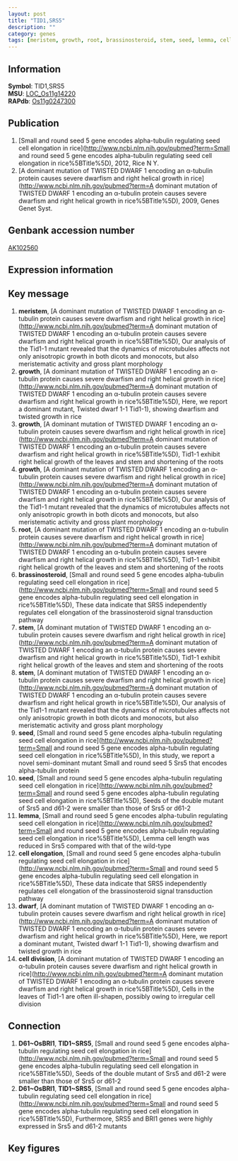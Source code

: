 ```yaml
---
layout: post
title: "TID1,SRS5"
description: ""
category: genes
tags: [meristem, growth, root, brassinosteroid, stem, seed, lemma, cell elongation, dwarf, cell division, Gene]
---
```


## Information
__Symbol__: TID1,SRS5  
__MSU__: [LOC_Os11g14220](http://rice.plantbiology.msu.edu/cgi-bin/ORF_infopage.cgi?orf=LOC_Os11g14220)  
__RAPdb__: [Os11g0247300](http://rapdb.dna.affrc.go.jp/viewer/gbrowse_details/irgsp1?name=Os11g0247300)  

## Publication
1. [Small and round seed 5 gene encodes alpha-tubulin regulating seed cell elongation in rice](http://www.ncbi.nlm.nih.gov/pubmed?term=Small and round seed 5 gene encodes alpha-tubulin regulating seed cell elongation in rice%5BTitle%5D), 2012, Rice N Y.
2. [A dominant mutation of TWISTED DWARF 1 encoding an α-tubulin protein causes severe dwarfism and right helical growth in rice](http://www.ncbi.nlm.nih.gov/pubmed?term=A dominant mutation of TWISTED DWARF 1 encoding an α-tubulin protein causes severe dwarfism and right helical growth in rice%5BTitle%5D), 2009, Genes Genet Syst.

## Genbank accession number
[AK102560](http://www.ncbi.nlm.nih.gov/nuccore/AK102560)  

## Expression information

## Key message
1. __meristem__, [A dominant mutation of TWISTED DWARF 1 encoding an α-tubulin protein causes severe dwarfism and right helical growth in rice](http://www.ncbi.nlm.nih.gov/pubmed?term=A dominant mutation of TWISTED DWARF 1 encoding an α-tubulin protein causes severe dwarfism and right helical growth in rice%5BTitle%5D),  Our analysis of the Tid1-1 mutant revealed that the dynamics of microtubules affects not only anisotropic growth in both dicots and monocots, but also meristematic activity and gross plant morphology
2. __growth__, [A dominant mutation of TWISTED DWARF 1 encoding an α-tubulin protein causes severe dwarfism and right helical growth in rice](http://www.ncbi.nlm.nih.gov/pubmed?term=A dominant mutation of TWISTED DWARF 1 encoding an α-tubulin protein causes severe dwarfism and right helical growth in rice%5BTitle%5D),  Here, we report a dominant mutant, Twisted dwarf 1-1 Tid1-1), showing dwarfism and twisted growth in rice
3. __growth__, [A dominant mutation of TWISTED DWARF 1 encoding an α-tubulin protein causes severe dwarfism and right helical growth in rice](http://www.ncbi.nlm.nih.gov/pubmed?term=A dominant mutation of TWISTED DWARF 1 encoding an α-tubulin protein causes severe dwarfism and right helical growth in rice%5BTitle%5D),  Tid1-1 exhibit right helical growth of the leaves and stem and shortening of the roots
4. __growth__, [A dominant mutation of TWISTED DWARF 1 encoding an α-tubulin protein causes severe dwarfism and right helical growth in rice](http://www.ncbi.nlm.nih.gov/pubmed?term=A dominant mutation of TWISTED DWARF 1 encoding an α-tubulin protein causes severe dwarfism and right helical growth in rice%5BTitle%5D),  Our analysis of the Tid1-1 mutant revealed that the dynamics of microtubules affects not only anisotropic growth in both dicots and monocots, but also meristematic activity and gross plant morphology
5. __root__, [A dominant mutation of TWISTED DWARF 1 encoding an α-tubulin protein causes severe dwarfism and right helical growth in rice](http://www.ncbi.nlm.nih.gov/pubmed?term=A dominant mutation of TWISTED DWARF 1 encoding an α-tubulin protein causes severe dwarfism and right helical growth in rice%5BTitle%5D),  Tid1-1 exhibit right helical growth of the leaves and stem and shortening of the roots
6. __brassinosteroid__, [Small and round seed 5 gene encodes alpha-tubulin regulating seed cell elongation in rice](http://www.ncbi.nlm.nih.gov/pubmed?term=Small and round seed 5 gene encodes alpha-tubulin regulating seed cell elongation in rice%5BTitle%5D),  These data indicate that SRS5 independently regulates cell elongation of the brassinosteroid signal transduction pathway
7. __stem__, [A dominant mutation of TWISTED DWARF 1 encoding an α-tubulin protein causes severe dwarfism and right helical growth in rice](http://www.ncbi.nlm.nih.gov/pubmed?term=A dominant mutation of TWISTED DWARF 1 encoding an α-tubulin protein causes severe dwarfism and right helical growth in rice%5BTitle%5D),  Tid1-1 exhibit right helical growth of the leaves and stem and shortening of the roots
8. __stem__, [A dominant mutation of TWISTED DWARF 1 encoding an α-tubulin protein causes severe dwarfism and right helical growth in rice](http://www.ncbi.nlm.nih.gov/pubmed?term=A dominant mutation of TWISTED DWARF 1 encoding an α-tubulin protein causes severe dwarfism and right helical growth in rice%5BTitle%5D),  Our analysis of the Tid1-1 mutant revealed that the dynamics of microtubules affects not only anisotropic growth in both dicots and monocots, but also meristematic activity and gross plant morphology
9. __seed__, [Small and round seed 5 gene encodes alpha-tubulin regulating seed cell elongation in rice](http://www.ncbi.nlm.nih.gov/pubmed?term=Small and round seed 5 gene encodes alpha-tubulin regulating seed cell elongation in rice%5BTitle%5D),  In this study, we report a novel semi-dominant mutant Small and round seed 5 Srs5 that encodes alpha-tubulin protein
10. __seed__, [Small and round seed 5 gene encodes alpha-tubulin regulating seed cell elongation in rice](http://www.ncbi.nlm.nih.gov/pubmed?term=Small and round seed 5 gene encodes alpha-tubulin regulating seed cell elongation in rice%5BTitle%5D),  Seeds of the double mutant of Srs5 and d61-2 were smaller than those of Srs5 or d61-2
11. __lemma__, [Small and round seed 5 gene encodes alpha-tubulin regulating seed cell elongation in rice](http://www.ncbi.nlm.nih.gov/pubmed?term=Small and round seed 5 gene encodes alpha-tubulin regulating seed cell elongation in rice%5BTitle%5D),  Lemma cell length was reduced in Srs5 compared with that of the wild-type
12. __cell elongation__, [Small and round seed 5 gene encodes alpha-tubulin regulating seed cell elongation in rice](http://www.ncbi.nlm.nih.gov/pubmed?term=Small and round seed 5 gene encodes alpha-tubulin regulating seed cell elongation in rice%5BTitle%5D),  These data indicate that SRS5 independently regulates cell elongation of the brassinosteroid signal transduction pathway
13. __dwarf__, [A dominant mutation of TWISTED DWARF 1 encoding an α-tubulin protein causes severe dwarfism and right helical growth in rice](http://www.ncbi.nlm.nih.gov/pubmed?term=A dominant mutation of TWISTED DWARF 1 encoding an α-tubulin protein causes severe dwarfism and right helical growth in rice%5BTitle%5D),  Here, we report a dominant mutant, Twisted dwarf 1-1 Tid1-1), showing dwarfism and twisted growth in rice
14. __cell division__, [A dominant mutation of TWISTED DWARF 1 encoding an α-tubulin protein causes severe dwarfism and right helical growth in rice](http://www.ncbi.nlm.nih.gov/pubmed?term=A dominant mutation of TWISTED DWARF 1 encoding an α-tubulin protein causes severe dwarfism and right helical growth in rice%5BTitle%5D),  Cells in the leaves of Tid1-1 are often ill-shapen, possibly owing to irregular cell division

## Connection
1. __D61~OsBRI1__, __TID1~SRS5__, [Small and round seed 5 gene encodes alpha-tubulin regulating seed cell elongation in rice](http://www.ncbi.nlm.nih.gov/pubmed?term=Small and round seed 5 gene encodes alpha-tubulin regulating seed cell elongation in rice%5BTitle%5D),  Seeds of the double mutant of Srs5 and d61-2 were smaller than those of Srs5 or d61-2
2. __D61~OsBRI1__, __TID1~SRS5__, [Small and round seed 5 gene encodes alpha-tubulin regulating seed cell elongation in rice](http://www.ncbi.nlm.nih.gov/pubmed?term=Small and round seed 5 gene encodes alpha-tubulin regulating seed cell elongation in rice%5BTitle%5D),  Furthermore, SRS5 and BRI1 genes were highly expressed in Srs5 and d61-2 mutants

## Key figures


